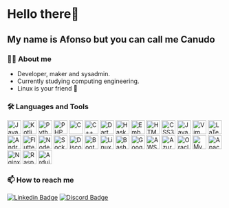 # Hello there👋
## My name is Afonso but you can call me Canudo

### :man_technologist: About me
  - Developer, maker and sysadmin.
  - Currently studying computing engineering.
  - Linux is your friend 🐧

### :hammer_and_wrench: Languages and Tools
  <div>
    <picture>
      <source media="(prefers-color-scheme: dark)" >
      <source media="(prefers-color-scheme: light)" >
      <img src="https://cdn.jsdelivr.net/gh/devicons/devicon/icons/java/java-original.svg" width="32" title="Java" />
    </picture>
    <picture>
      <img src="https://cdn.jsdelivr.net/gh/devicons/devicon/icons/kotlin/kotlin-original.svg" width="32" title="Kotlin" />
    </picture>
    <picture>
      <img src="https://cdn.jsdelivr.net/gh/devicons/devicon/icons/python/python-original.svg" width="32" title="Python" />
    </picture>
    <picture>
      <img src="https://cdn.jsdelivr.net/gh/devicons/devicon/icons/php/php-original.svg" width="32" title="PHP" />
    </picture>
    <picture>
      <img src="https://cdn.jsdelivr.net/gh/devicons/devicon/icons/c/c-original.svg" width="32" title="C" />
    </picture>
    <picture>
      <img src="https://cdn.jsdelivr.net/gh/devicons/devicon/icons/cplusplus/cplusplus-original.svg" width="32" title="C++" />
    </picture>
    <picture>
      <img src="https://cdn.jsdelivr.net/gh/devicons/devicon/icons/dart/dart-original.svg" width="32" title="Dart" />
    </picture>
    <picture>
      <img src="https://cdn.jsdelivr.net/gh/devicons/devicon/icons/haskell/haskell-original.svg" width="32" title="Haskell" />
    </picture>
    <picture>
      <img src="https://cdn.jsdelivr.net/gh/devicons/devicon/icons/embeddedc/embeddedc-original.svg" width="32" title="Embedded C" />
    </picture>
    <picture>
      <img src="https://cdn.jsdelivr.net/gh/devicons/devicon/icons/html5/html5-original.svg" width="32" title="HTML5" />
    </picture>
    <picture>
      <img src="https://cdn.jsdelivr.net/gh/devicons/devicon/icons/css3/css3-original.svg" width="32" title="CSS3" />
    </picture>
    <picture>
      <img src="https://cdn.jsdelivr.net/gh/devicons/devicon/icons/javascript/javascript-original.svg" width="32" title="Javascript" />
    </picture>
    <picture>
      <img src="https://cdn.jsdelivr.net/gh/devicons/devicon/icons/vim/vim-original.svg" width="32" title="Vim" />
    </picture>
    <picture>
      <img src="https://cdn.jsdelivr.net/gh/devicons/devicon/icons/latex/latex-original.svg" width="32" title="LaTeX" />
    </picture>
    <picture>
      <img src="https://cdn.jsdelivr.net/gh/devicons/devicon/icons/androidstudio/androidstudio-original.svg" width="32" title="Android Studio" />
    </picture>
    <picture>
      <img src="https://cdn.jsdelivr.net/gh/devicons/devicon/icons/flutter/flutter-original.svg" width="32" title="Flutter" />
    </picture>
    <picture>
      <img src="https://cdn.jsdelivr.net/gh/devicons/devicon/icons/nodejs/nodejs-original.svg" width="32" title="Node.js" />
    </picture>
    <picture>
      <img src="https://cdn.jsdelivr.net/gh/devicons/devicon/icons/socketio/socketio-original.svg" width="32" title="Socket.io" />
    </picture>
    <picture>
      <img src="https://cdn.jsdelivr.net/gh/devicons/devicon/icons/discordjs/discordjs-original.svg" width="32" title="Discord.js" />
    </picture>
    <picture>
      <img src="https://cdn.jsdelivr.net/gh/devicons/devicon/icons/bootstrap/bootstrap-original.svg" width="32" title="Bootstrap" />
    </picture>
    <picture>
      <img src="https://cdn.jsdelivr.net/gh/devicons/devicon/icons/linux/linux-original.svg" width="32" title="Linux" />
    </picture>
    <picture>
      <img src="https://cdn.jsdelivr.net/gh/devicons/devicon/icons/bash/bash-original.svg" width="32" title="Bash" />
    </picture>
    <picture>
      <img src="https://cdn.jsdelivr.net/gh/devicons/devicon/icons/googlecloud/googlecloud-original.svg" width="32" title="Google Cloud" />
    </picture>
    <picture>
      <img src="https://cdn.jsdelivr.net/gh/devicons/devicon/icons/amazonwebservices/amazonwebservices-original.svg" width="32" title="AWS" />
    </picture>
    <picture>
      <img src="https://cdn.jsdelivr.net/gh/devicons/devicon/icons/azure/azure-original.svg" width="32" title="Azure" />
    </picture>
    <picture>
      <img src="https://cdn.jsdelivr.net/gh/devicons/devicon/icons/oracle/oracle-original.svg" width="32" title="Oracle" />
    </picture>
    <picture>
      <img src="https://cdn.jsdelivr.net/gh/devicons/devicon/icons/mysql/mysql-original-wordmark.svg" width="32" title="MySQL" />
    </picture>
    <picture>
      <img src="https://cdn.jsdelivr.net/gh/devicons/devicon/icons/apache/apache-original-wordmark.svg" width="32" title="Apache" />
    </picture>
    <picture>
      <img src="https://cdn.jsdelivr.net/gh/devicons/devicon/icons/nginx/nginx-original.svg" width="32" title="Nginx" />
    </picture>
    <picture>
      <img src="https://cdn.jsdelivr.net/gh/devicons/devicon/icons/raspberrypi/raspberrypi-original.svg" width="32" title="Raspberry Pi" />
    </picture>
    <picture>
      <img src="https://cdn.jsdelivr.net/gh/devicons/devicon/icons/arduino/arduino-original.svg" width="32" title="Arduino" />
    </picture>
  </div>

### :mailbox: How to reach me<br>
  [![Linkedin Badge](https://img.shields.io/badge/-contato@afonso.gg-blueviolet?style=flat-square&logo=envelope)](mailto:contato@afonso.gg)
  [![Discord Badge](https://img.shields.io/badge/-Canudo%231246-blueviolet?style=flat-square&logo=Discord&logoColor=white)](https://discordapp.com/users/252602251049172993)
  
